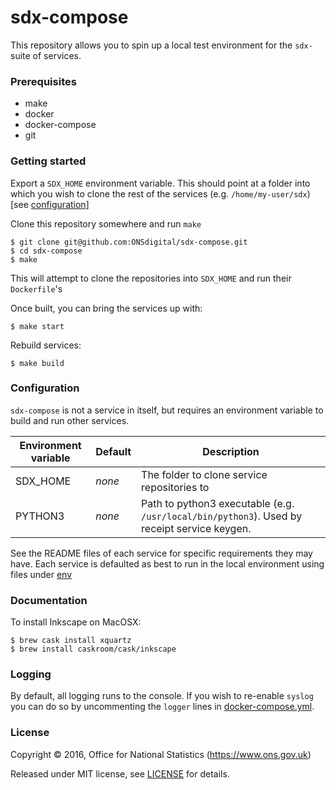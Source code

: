 # sdx-compose

This repository allows you to spin up a local test environment for the ``sdx-`` suite of services.

### Prerequisites

 - make
 - docker
 - docker-compose
 - git

### Getting started

Export a ``SDX_HOME`` environment variable. This should point at a folder into
which you wish to clone the rest of the services (e.g. ``/home/my-user/sdx``)
[see [configuration](#configuration)]

Clone this repository somewhere and run ``make``

```shell
$ git clone git@github.com:ONSdigital/sdx-compose.git
$ cd sdx-compose
$ make
```

This will attempt to clone the repositories into ``SDX_HOME`` and run their ``Dockerfile``'s

Once built, you can bring the services up with:

```shell
$ make start
```

Rebuild services:

```shell
$ make build
```

### Configuration

``sdx-compose`` is not a service in itself, but requires an environment variable
to build and run other services.

| Environment variable | Default | Description
| -------------------- | ------- | -----------
| SDX_HOME             | _none_  | The folder to clone service repositories to
| PYTHON3              | _none_  | Path to python3 executable (e.g. ``/usr/local/bin/python3``). Used by receipt service keygen.

See the README files of each service for specific requirements they may have.
Each service is defaulted as best to run in the local environment using files
under [env](env)

### Documentation

To install Inkscape on MacOSX:

```
$ brew cask install xquartz
$ brew install caskroom/cask/inkscape

```

### Logging

By default, all logging runs to the console. If you wish to re-enable ``syslog``
you can do so by uncommenting the ``logger`` lines in [docker-compose.yml](docker-compose.yml).

### License

Copyright ©‎ 2016, Office for National Statistics (https://www.ons.gov.uk)

Released under MIT license, see [LICENSE](LICENSE) for details.
